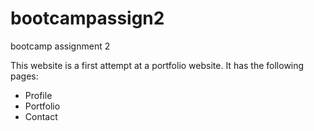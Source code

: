 # bootcampassign2
bootcamp assignment 2

This website is a first attempt at a portfolio website.  It has the following pages:

- Profile
- Portfolio
- Contact


